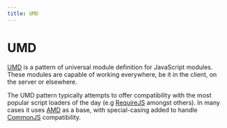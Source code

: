 ```yaml
---
title: UMD
---
```


# UMD

[UMD](https://github.com/umdjs/umd) is a pattern of universal module definition for JavaScript modules. These modules are capable of working everywhere, be it in the client, on the server or elsewhere.

The UMD pattern typically attempts to offer compatibility with the most popular script loaders of the day (e.g [RequireJS](/glossary/REQUIREJS.md) amongst others). In many cases it uses [AMD](/glossary/AMD.md) as a base, with special-casing added to handle [CommonJS](/glossary/COMMONJS.md) compatibility.
